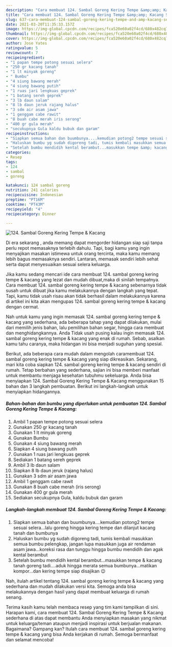 ```yaml
---
description: "Cara membuat 124. Sambal Goreng Kering Tempe &amp;amp; Kacang Sederhana Untuk Jualan"
title: "Cara membuat 124. Sambal Goreng Kering Tempe &amp;amp; Kacang Sederhana Untuk Jualan"
slug: 637-cara-membuat-124-sambal-goreng-kering-tempe-and-amp-kacang-sederhana-untuk-jualan
date: 2021-03-20T11:35:33.157Z
image: https://img-global.cpcdn.com/recipes/fca520e60a02f4cd/680x482cq70/124-sambal-goreng-kering-tempe-kacang-foto-resep-utama.jpg
thumbnail: https://img-global.cpcdn.com/recipes/fca520e60a02f4cd/680x482cq70/124-sambal-goreng-kering-tempe-kacang-foto-resep-utama.jpg
cover: https://img-global.cpcdn.com/recipes/fca520e60a02f4cd/680x482cq70/124-sambal-goreng-kering-tempe-kacang-foto-resep-utama.jpg
author: Jose Yates
ratingvalue: 5
reviewcount: 7
recipeingredient:
- "1 papan tempe potong sesuai selera"
- "250 gr kacang tanah"
- "1 lt minyak goreng"
- " Bumbu"
- "4 siung bawang merah"
- "4 siung bawang putih"
- "1 ruas jari lengkuas geprek"
- "1 batang sereh geprek"
- "3 lb daun salam"
- "8 lb daun jeruk rajang halus"
- "3 sdm air asam jawa"
- "1 genggam cabe rawit"
- "8 buah cabe merah iris serong"
- "400 gr gula merah"
- "secukupnya Gula kaldu bubuk dan garam"
recipeinstructions:
- "Siapkan semua bahan dan buumbunya....kemudian potong2 tempe sesuai selera...lalu goreng hingga kering tempe dan dilanjut kacang tanah dan bumbunya"
- "Haluskan bumbu yg sudah digoreng tadi, tumis kembali masukkan semua bumbu pelengkap, jangan lupa masukkan juga air rendaman asam jawa...koreksi rasa dan tunggu hingga bumbu mendidih dan agak kental berambut"
- "Setelah bumbu mendidih kental berambut...masukkan tempe &amp; kacang tanah goreng tadi....aduk hingga merata semua bumbunya...matikan kompor...dan kering tempe siap disajikan 😉"
categories:
- Resep
tags:
- 124
- sambal
- goreng

katakunci: 124 sambal goreng 
nutrition: 241 calories
recipecuisine: Indonesian
preptime: "PT16M"
cooktime: "PT43M"
recipeyield: "4"
recipecategory: Dinner

---
```



![124. Sambal Goreng Kering Tempe &amp; Kacang](https://img-global.cpcdn.com/recipes/fca520e60a02f4cd/680x482cq70/124-sambal-goreng-kering-tempe-kacang-foto-resep-utama.jpg)

Di era  sekarang , anda memang dapat mengorder hidangan siap saji tanpa perlu repot memasaknya terlebih dahulu. Tapi, bagi kamu yang ingin menyajikan masakan istimewa untuk orang tercinta, maka kamu memang lebih bagus memasaknya sendiri. Lantaran, memasak sendiri lebih sehat serta dapat menyesuaikan sesuai selera keluarga.

Jika kamu sedang mencari ide cara membuat 124. sambal goreng kering tempe &amp; kacang yang lezat dan mudah dibuat,maka di sinilah tempatnya. Cara membuat 124. sambal goreng kering tempe &amp; kacang  sebenarnya tidak susah untuk dibuat jika kamu melakukannya dengan langkah yang tepat. Tapi, kamu tidak usah risau akan tidak berhasil dalam melakukannya 
karena di artikel ini kita akan mengupas 124. sambal goreng kering tempe &amp; kacang dengan cermat.  



Nah untuk kamu yang ingin memasak 124. sambal goreng kering tempe &amp; kacang yang sederhana, ada beberapa tahap yang dapat dilakukan, mulai dari memilih jenis bahan, lalu pemilihan bahan segar, hingga cara membuat dan menghidangkannya. Anda Tidak usah pusing kalau ingin memasak 124. sambal goreng kering tempe &amp; kacang yang enak di rumah. Sebab, asalkan kamu  tahu caranya, maka hidangan ini bisa menjadi suguhan yang spesial.

Berikut, ada beberapa cara mudah dalam mengolah caramembuat 124. sambal goreng kering tempe &amp; kacang yang siap dikreasikan. Sekarang, mari kita coba siapkan 124. sambal goreng kering tempe &amp; kacang sendiri di rumah. Tetap berbahan yang sederhana, sajian ini bisa memberi manfaat untuk membantu menjaga kesehatan tubuhmu sekeluarga. Anda bisa menyiapkan 124. Sambal Goreng Kering Tempe &amp; Kacang menggunakan 15 bahan dan 3 langkah pembuatan. Berikut ini langkah-langkah untuk menyiapkan hidangannya.

<!--inarticleads1-->

##### Bahan-bahan dan bumbu yang diperlukan untuk pembuatan 124. Sambal Goreng Kering Tempe &amp; Kacang:

1. Ambil 1 papan tempe potong sesuai selera
1. Gunakan 250 gr kacang tanah
1. Gunakan 1 lt minyak goreng
1. Gunakan  Bumbu
1. Gunakan 4 siung bawang merah
1. Siapkan 4 siung bawang putih
1. Gunakan 1 ruas jari lengkuas geprek
1. Sediakan 1 batang sereh geprek
1. Ambil 3 lb daun salam
1. Siapkan 8 lb daun jeruk (rajang halus)
1. Gunakan 3 sdm air asam jawa
1. Ambil 1 genggam cabe rawit
1. Gunakan 8 buah cabe merah (iris serong)
1. Gunakan 400 gr gula merah
1. Sediakan secukupnya Gula, kaldu bubuk dan garam




<!--inarticleads2-->

##### Langkah-langkah membuat 124. Sambal Goreng Kering Tempe &amp; Kacang:

1. Siapkan semua bahan dan buumbunya....kemudian potong2 tempe sesuai selera...lalu goreng hingga kering tempe dan dilanjut kacang tanah dan bumbunya
1. Haluskan bumbu yg sudah digoreng tadi, tumis kembali masukkan semua bumbu pelengkap, jangan lupa masukkan juga air rendaman asam jawa...koreksi rasa dan tunggu hingga bumbu mendidih dan agak kental berambut
1. Setelah bumbu mendidih kental berambut...masukkan tempe &amp; kacang tanah goreng tadi....aduk hingga merata semua bumbunya...matikan kompor...dan kering tempe siap disajikan 😉




Nah, itulah artikel tentang  124. sambal goreng kering tempe &amp; kacang  yang sederhana dan mudah dilakukan versi kita. Semoga anda bisa melakukannya dengan hasil yang dapat membuat keluarga di rumah senang. 

Terima kasih kamu telah membaca resep yang tim kami tampilkan di sini. Harapan kami, cara membuat  124. Sambal Goreng Kering Tempe &amp; Kacang sederhana di atas dapat membantu Anda menyiapkan masakan yang nikmat untuk keluarga/teman ataupun menjadi inspirasi untuk berjualan makanan. Bagaimana? Gampang kan? Itulah cara membuat 124. sambal goreng kering tempe &amp; kacang yang bisa Anda kerjakan di rumah. Semoga bermanfaat dan selamat mencoba!

